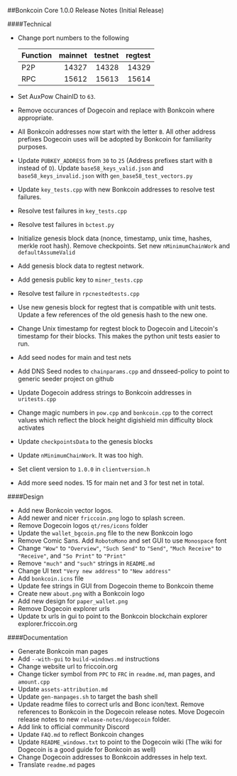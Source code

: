 ##Bonkcoin Core 1.0.0 Release Notes (Initial Release)

####Technical

* Change port numbers to the following

    | Function | mainnet | testnet | regtest |
    | :------- | ------: | ------: | ------: |
    | P2P      |   14327 |   14328 |   14329 |
    | RPC      |   15612 |   15613 |   15614 |
    
* Set AuxPow ChainID to `63`.
* Remove occurances of Dogecoin and replace with Bonkcoin where appropriate.
* All Bonkcoin addresses now start with the letter `B`. All other address prefixes Dogecoin uses will be adopted by Bonkcoin for familiarity purposes.
* Update `PUBKEY_ADDRESS` from `30` to `25` (Address prefixes start with `B` instead of `D`). Update `base58_keys_valid.json` and `base58_keys_invalid.json` with `gen_base58_test_vectors.py`
* Update `key_tests.cpp` with new Bonkcoin addresses to resolve test failures.
* Resolve test failures in `key_tests.cpp`
* Resolve test failures in `bctest.py`
* Initialize genesis block data (nonce, timestamp, unix time, hashes, merkle root hash). Remove checkpoints. Set new `nMinimumChainWork` and `defaultAssumeValid`
* Add genesis block data to regtest network.
* Add genesis public key to `miner_tests.cpp`
* Resolve test failure in `rpcnestedtests.cpp`
* Use new genesis block for regtest that is compatible with unit tests. Update a few references of the old genesis hash to the new one. 
* Change Unix timestamp for regtest block to Dogecoin and Litecoin's timestamp for their blocks. This makes the python unit tests easier to run.
* Add seed nodes for main and test nets
* Add DNS Seed nodes to `chainparams.cpp` and dnsseed-policy to point to generic seeder project on github
* Update Dogecoin address strings to Bonkcoin addresses in `uritests.cpp`
* Change magic numbers in `pow.cpp` and `bonkcoin.cpp` to the correct values which reflect the block height digishield min difficulty block activates
* Update `checkpointsData` to the genesis blocks
* Update `nMinimumChainWork`. It was too high. 
* Set client version to `1.0.0` in `clientversion.h`
* Add more seed nodes. 15 for main net and 3 for test net in total.

####Design

* Add new Bonkcoin vector logos.
* Add newer and nicer `friccoin.png` logo to splash screen.
* Remove Dogecoin logos `qt/res/icons` folder
* Update the `wallet_bgcoin.png` file to the new Bonkcoin logo
* Remove Comic Sans. Add `RobotoMono` and set GUI to use `Monospace` font
* Change `"Wow"` to `"Overview"`, `"Such Send"` to `"Send"`, `"Much Receive"` to `"Receive"`, and `"So Print"` to `"Print"`
* Remove `"much"` and `"such"` strings in `README.md`
* Change UI text `"Very new address"` to `"New address"`
* Add `bonkcoin.icns` file
* Update fee strings in GUI from Dogecoin theme to Bonkcoin theme
* Create new `about.png` with a Bonkcoin logo
* Add new design for `paper_wallet.png`
* Remove Dogecoin explorer urls
* Update tx urls in gui to point to the Bonkcoin blockchain explorer explorer.friccoin.org

####Documentation

* Generate Bonkcoin man pages
* Add `--with-gui` to `build-windows.md` instructions
* Change website url to friccoin.org
* Change ticker symbol from `PPC` to `FRC` in `readme.md`, man pages, and `amount.cpp`
* Update `assets-attribution.md`
* Update `gen-manpages.sh` to target the bash shell
* Update readme files to correct urls and Bonc icon/text. Remove references to Bonkcoin in the Dogecoin release notes. Move Dogecoin release notes to new `release-notes/dogecoin` folder.
* Add link to official community Discord
* Update `FAQ.md` to reflect Bonkcoin changes
* Update `README_windows.txt` to point to the Dogecoin wiki (The wiki for Dogecoin is a good guide for Bonkcoin as well)
* Change Dogecoin addresses to Bonkcoin addresses in help text.
* Translate `readme.md` pages